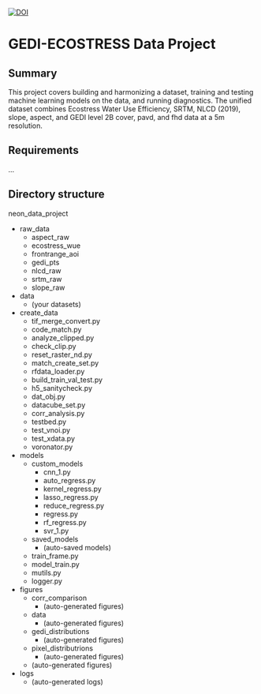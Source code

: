 [![DOI](https://zenodo.org/badge/562970498.svg)](https://zenodo.org/doi/10.5281/zenodo.11170201)

# GEDI-ECOSTRESS Data Project

## Summary
This project covers building and harmonizing a dataset, training and testing machine learning models on the data, and running diagnostics. 
The unified dataset combines Ecostress Water Use Efficiency, SRTM, NLCD (2019), slope, aspect, and GEDI level 2B cover, pavd, and fhd data at a 5m resolution.

## Requirements
...

## Directory structure

neon_data_project
 - raw_data
   - aspect_raw
   - ecostress_wue
   - frontrange_aoi
   - gedi_pts
   - nlcd_raw
   - srtm_raw
   - slope_raw
 - data
   - (your datasets)
 - create_data
   - tif_merge_convert.py
   - code_match.py
   - analyze_clipped.py
   - check_clip.py
   - reset_raster_nd.py
   - match_create_set.py
   - rfdata_loader.py
   - build_train_val_test.py
   - h5_sanitycheck.py
   - dat_obj.py
   - datacube_set.py
   - corr_analysis.py
   - testbed.py
   - test_vnoi.py
   - test_xdata.py
   - voronator.py
 - models
   - custom_models
     - cnn_1.py
     - auto_regress.py
     - kernel_regress.py
     - lasso_regress.py
     - reduce_regress.py
     - regress.py
     - rf_regress.py
     - svr_1.py
   - saved_models
     - (auto-saved models)
   - train_frame.py
   - model_train.py
   - mutils.py
   - logger.py
 - figures
   - corr_comparison
     - (auto-generated figures)
   - data
     - (auto-generated figures)
   - gedi_distributions
     - (auto-generated figures)
   - pixel_distributrions
     - (auto-generated figures)
   - (auto-generated figures)
 - logs
   - (auto-generated logs)
